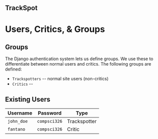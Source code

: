 ## TrackSpot

# Users, Critics, & Groups
## Groups
The Django authentication system lets us define groups. We use these to differentiate between normal users and critics.
The following groups are defined:
* `Trackspotters` -- normal site users (non-critics)
* `Critics` -- 


## Existing Users
| Username | Password | Type |
| -------- | -------- | ---- |
| `john_doe` | `compsci326` | Trackspotter |
| `fantano` | `compsci326` | Critic |